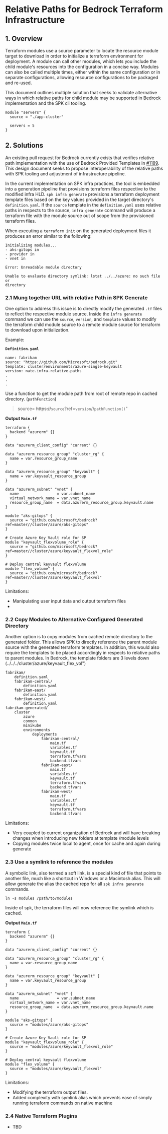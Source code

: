 # Relative Paths for Bedrock Terraform Infrastructure


## 1. Overview

Terraform modules use a source parameter to locate the resource module target to download in order to initialize a terraform environment for deployment. A module can call other modules, which lets you include the child module's resources into the configuration in a concise way. Modules can also be called multiple times, either within the same configuration or in separate configurations, allowing resource configurations to be packaged and re-used.

This document outlines multiple solution that seeks to validate alternative ways in which relative paths for child module may be supported in Bedrock implementation and the SPK cli tooling. 

```
module "servers" {
  source = "./app-cluster"

  servers = 5
}
```

## 2. Solutions

An existing pull request for Bedrock currently exists that verifies relative path implementation with the use of Bedrock Provided Templates in [#1189](https://github.com/microsoft/bedrock/pull/1189). This design document seeks to propose interoperability of the relative paths with SPK tooling and adjustment of infrastructure pipeline. 

In the current implementation on SPK infra practices, the tool is embedded into a generation pipeline that provisions terraform files respective to the modified infra HLD. `spk infra generate` provisions a terraform deployment template files based on the key values provided in the target directory's `definition.yaml`. If the `source` template in the `definition.yaml` uses relative paths in respects to the source, `infra generate` command will produce a terraform file with the module source out of scope from the provisioned terraform files.

When executing a `terraform init` on the generated deployment files it produces an error similar to the following:

```
Initializing modules...
- aks-gitops in 
- provider in 
- vnet in 

Error: Unreadable module directory

Unable to evaluate directory symlink: lstat ../../azure: no such file or
directory
```
### 2.1 Mung together URL with relative Path in SPK Generate

One option to address this issue is to directly modify the generated `.tf` files to reflect the respective module source. Inside the  `infra generate` command we can use the `source`, `version`, and `template` values to modify the terraform child module source to a remote module source for terraform to download upon initialization.

Example:

**`Definition.yaml`**
```
name: fabrikam
source: "https://github.com/Microsoft/bedrock.git"
template: cluster/environments/azure-single-keyvault
version: nate.infra.relative.paths
.
.
.
```

Use a function to get the module path from root of remote repo in cached directory. (`pathFunction`)
>  source= ~~https://~~`source`?ref=`version`//`pathFunction()`"

**Output `Main.tf`**
```
terraform {
  backend "azurerm" {}
}

data "azurerm_client_config" "current" {}

data "azurerm_resource_group" "cluster_rg" {
  name = var.resource_group_name
}

data "azurerm_resource_group" "keyvault" {
  name = var.keyvault_resource_group
}

data "azurerm_subnet" "vnet" {
  name                 = var.subnet_name
  virtual_network_name = var.vnet_name
  resource_group_name  = data.azurerm_resource_group.keyvault.name
}

module "aks-gitops" {
  source = "github.com/microsoft/bedrock?ref=master//cluster/azure/aks-gitops"
}

# Create Azure Key Vault role for SP
module "keyvault_flexvolume_role" {
  source = "github.com/microsoft/bedrock?ref=master//cluster/azure/keyvault_flexvol_role"
}

# Deploy central keyvault flexvolume
module "flex_volume" {
  source = "github.com/microsoft/bedrock?ref=master//cluster/azure/keyvault_flexvol"
}
```

Limitations:
- Manipulating user input data and output terraform files
- 
### 2.2 Copy Modules to Alternative Configured Generated Directory

Another option is to copy modules from cached remote directory to the generated folder. This allows SPK to directly reference the parent module source with the generated terraform templates. In addition, this would also require the templates to be placed accordingly in respects to relative paths to parent modules. In Bedrock, the template folders are 3 levels down (../../../cluster/azure/keyvault_flex_vol")

```
fabrikam/
    definition.yaml
    fabrikam-central/
        definition.yaml
    fabrikam-east/
        definition.yaml
    fabrikam-west/
        definition.yaml
fabrikam-generated/
    cluster
        azure
        common
        minikube
        environments
            deployments
                fabrikam-central/
                    main.tf
                    variables.tf
                    keyvault.tf
                    terraform.tfvars
                    backend.tfvars
                fabrikam-east/
                    main.tf
                    variables.tf
                    keyvault.tf
                    terraform.tfvars
                    backend.tfvars
                fabrikam-west/
                    main.tf
                    variables.tf
                    keyvault.tf
                    terraform.tfvars
                    backend.tfvars
```

Limitations:
- Very coupled to current organization of Bedrock and will have breaking changes when introducing new folders at template /module levels
- Copying modules twice local to agent, once for cache and again during generate


### 2.3 Use a symlink to reference the modules

A symbolic link, also termed a soft link, is a special kind of file that points to another file, much like a shortcut in Windows or a Macintosh alias. This will allow generate the alias the cached repo for all `spk infra generate` commands.

`ln -s modules /path/to/modules`

Inside of spk, the terraform files will now reference the symlink which is cached.

**Output `Main.tf`**
```
terraform {
  backend "azurerm" {}
}

data "azurerm_client_config" "current" {}

data "azurerm_resource_group" "cluster_rg" {
  name = var.resource_group_name
}

data "azurerm_resource_group" "keyvault" {
  name = var.keyvault_resource_group
}

data "azurerm_subnet" "vnet" {
  name                 = var.subnet_name
  virtual_network_name = var.vnet_name
  resource_group_name  = data.azurerm_resource_group.keyvault.name
}

module "aks-gitops" {
  source = "modules/azure/aks-gitops"
}

# Create Azure Key Vault role for SP
module "keyvault_flexvolume_role" {
  source = "modules/azure/keyvault_flexvol_role"
}

# Deploy central keyvault flexvolume
module "flex_volume" {
  source = "modules/azure/keyvault_flexvol"
}
```

Limitations:
- Modifying the terraform output files.
- Added complexity with symlink alias which prevents ease of simply running terraform commands on native machine

### 2.4 Native Terraform Plugins

- TBD